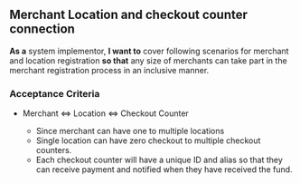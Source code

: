 ## Merchant Location and checkout counter connection  

**As a** system implementor, **I want to** cover following scenarios for merchant and location registration **so that** any size of merchants can take part in the merchant registration process in an inclusive manner.  

### Acceptance Criteria
* Merchant <=> Location <=> Checkout Counter  

    * Since merchant can have one to multiple locations 
    * Single location can have zero checkout to multiple checkout counters.  
    * Each checkout counter will have a unique ID and alias so that they can receive payment and notified when they have received the fund.   